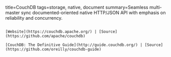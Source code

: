 title=CouchDB
tags=storage, native, document
summary=Seamless multi-master sync documented-oriented native HTTP/JSON API with emphasis on  reliability and concurrency.
~~~~~~

[Website](https://couchdb.apache.org/) | [Source](https://github.com/apache/couchdb)

[CouchDB: The Definitive Guide](http://guide.couchdb.org/) | [Source](https://github.com/oreilly/couchdb-guide)
